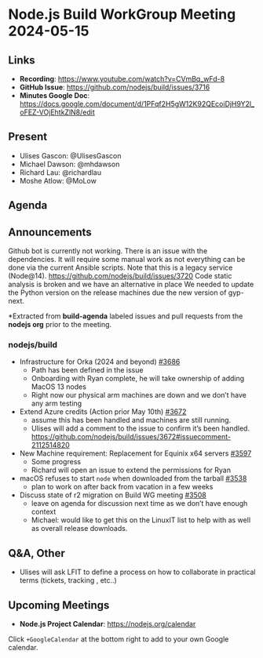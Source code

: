 # Node.js  Build WorkGroup Meeting 2024-05-15

## Links

* **Recording**:  https://www.youtube.com/watch?v=CVmBq_wFd-8
* **GitHub Issue**: https://github.com/nodejs/build/issues/3716
* **Minutes Google Doc**: https://docs.google.com/document/d/1PFqf2H5gW12K92QEcoiDjH9Y2l_oFEZ-VOjEhtkZlN8/edit

## Present

* Ulises Gascon: @UlisesGascon
* Michael Dawson: @mhdawson
* Richard Lau: @richardlau
* Moshe Atlow: @MoLow

## Agenda

## Announcements

Github bot is currently not working. There is an issue with the dependencies. It will require some manual work as not everything can be done via the current Ansible scripts. Note that this is a legacy service (Node@14). https://github.com/nodejs/build/issues/3720
Code static analysis is broken and we have an alternative in place
We needed to update the Python version on the release machines due the new version of gyp-next.



*Extracted from **build-agenda** labeled issues and pull requests from the **nodejs org** prior to the meeting.

### nodejs/build

* Infrastructure for Orka (2024 and beyond) [#3686](https://github.com/nodejs/build/issues/3686)
  * Path has been defined in the issue
  * Onboarding with Ryan complete, he will take ownership of adding MacOS 13 nodes
  * Right now our physical arm machines are down and we don’t have any arm testing
* Extend Azure credits (Action prior May 10th) 
[#3672](https://github.com/nodejs/build/issues/3672)
  * assume this has been handled and machines are still running.
  * Ulises will add a comment to the issue to confirm it’s been handled. https://github.com/nodejs/build/issues/3672#issuecomment-2112514820
* New Machine requirement: Replacement for Equinix x64 servers [#3597](https://github.com/nodejs/build/issues/3597)
  * Some progress
  * Richard will open an issue to extend the permissions for Ryan
* macOS refuses to start `node` when downloaded from the tarball [#3538](https://github.com/nodejs/build/issues/3538)
  * plan to work on after back from vacation in a few weeks
* Discuss state of r2 migration on Build WG meeting [#3508](https://github.com/nodejs/build/issues/3508)
  * leave on agenda for discussion next time as we don’t have enough context
  * Michael: would like to get this on the LinuxIT list to help with as well as overall release downloads.

## Q&A, Other

* Ulises will ask LFIT to define a process on how to collaborate in practical terms (tickets, tracking , etc..)  

## Upcoming Meetings

* **Node.js Project Calendar**: <https://nodejs.org/calendar>

Click `+GoogleCalendar` at the bottom right to add to your own Google calendar.

